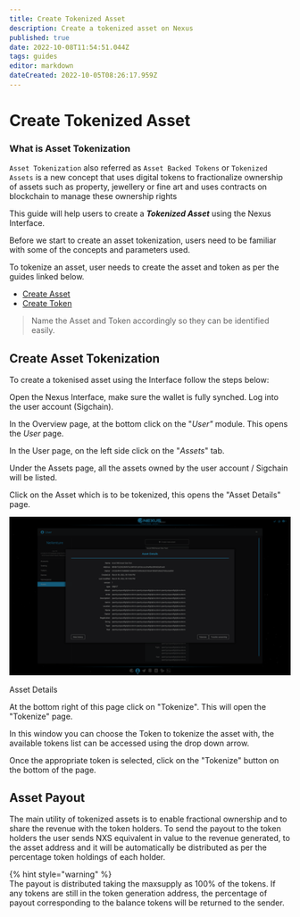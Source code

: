 ```yaml
---
title: Create Tokenized Asset
description: Create a tokenized asset on Nexus
published: true
date: 2022-10-08T11:54:51.044Z
tags: guides
editor: markdown
dateCreated: 2022-10-05T08:26:17.959Z
---
```


# Create Tokenized Asset

### What is Asset Tokenization

`Asset Tokenization` also referred as `Asset Backed Tokens` or `Tokenized Assets` is a new concept that uses digital tokens to fractionalize ownership of assets such as property, jewellery or fine art and uses contracts on blockchain to manage these ownership rights

This guide will help users to create a ***Tokenized Asset*** using the Nexus Interface.

Before we start to create an asset tokenization, users need to be familiar with some of the concepts and parameters used.

To tokenize an asset, user needs to create the asset and token as per the guides linked below.

-   [Create Asset](/en/guides/create-asset)
-   [Create Token](/en/guides/create-token)

> Name the Asset and Token accordingly so they can be identified easily.

## Create Asset Tokenization

To create a tokenised asset using the Interface follow the steps below:

Open the Nexus Interface, make sure the wallet is fully synched. Log into the user account (Sigchain).

In the Overview page, at the bottom click on the "*User"* module. This opens the *User* page.

In the User page, on the left side click on the "*Assets*" tab.

Under the Assets page, all the assets owned by the user account / Sigchain will be listed.

Click on the Asset which is to be tokenized, this opens the "Asset Details" page.

![](/asset_details.png)

Asset Details

At the bottom right of this page click on "Tokenize". This will open the "Tokenize" page.

In this window you can choose the Token to tokenize the asset with, the available tokens list can be accessed using the drop down arrow.

Once the appropriate token is selected, click on the "Tokenize" button on the bottom of the page.

## Asset Payout

The main utility of tokenized assets is to enable fractional ownership and to share the revenue with the token holders. To send the payout to the token holders the user sends NXS equivalent in value to the revenue generated, to the asset address and it will be automatically be distributed as per the percentage token holdings of each holder.

{% hint style="warning" %}  
The payout is distributed taking the maxsupply as 100% of the tokens. If any tokens are still in the token generation address, the percentage of payout corresponding to the balance tokens will be returned to the sender.